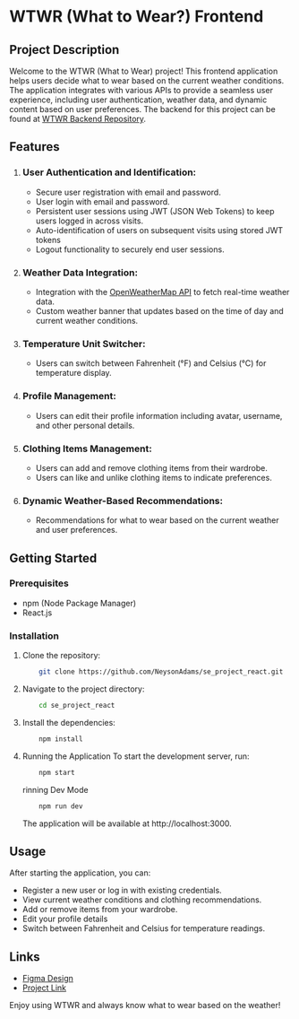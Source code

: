 # WTWR (What to Wear?) Frontend

## Project Description

Welcome to the WTWR (What to Wear) project! This frontend application helps users decide what to wear based on the current weather conditions. The application integrates with various APIs to provide a seamless user experience, including user authentication, weather data, and dynamic content based on user preferences. The backend for this project can be found at [WTWR Backend Repository](https://github.com/NeysonAdams/se_project_express).

## Features
 1. ### User Authentication and Identification:
    - Secure user registration with email and password.
    - User login with email and password.
    - Persistent user sessions using JWT (JSON Web Tokens) to keep users logged in across visits.
    - Auto-identification of users on subsequent visits using stored JWT tokens
    - Logout functionality to securely end user sessions.
 2. ### Weather Data Integration:
    - Integration with the [OpenWeatherMap API](https://openweathermap.org/api) to fetch real-time weather data.
    - Custom weather banner that updates based on the time of day and current weather conditions.
 3. ### Temperature Unit Switcher:
    - Users can switch between Fahrenheit (°F) and Celsius (°C) for temperature display.
 4. ### Profile Management:
    - Users can edit their profile information including avatar, username, and other personal details.
 5. ### Clothing Items Management:
    - Users can add and remove clothing items from their wardrobe.
    - Users can like and unlike clothing items to indicate preferences.
 6. ### Dynamic Weather-Based Recommendations:
    - Recommendations for what to wear based on the current weather and user preferences.


## Getting Started

### Prerequisites
- npm (Node Package Manager)
- React.js 

### Installation
 1. Clone the repository:
    ```bash
        git clone https://github.com/NeysonAdams/se_project_react.git
    ```
 2. Navigate to the project directory:
    ```bash
        cd se_project_react
    ```
 3. Install the dependencies:
    ```bash
        npm install
    ```
 4. Running the Application
    To start the development server, run:
    ```bash
        npm start
    ```
    rinning Dev Mode
    ```bash
        npm run dev
    ```
    The application will be available at http://localhost:3000.


## Usage
After starting the application, you can:
- Register a new user or log in with existing credentials.
- View current weather conditions and clothing recommendations.
- Add or remove items from your wardrobe.
- Edit your profile details
- Switch between Fahrenheit and Celsius for temperature readings.

## Links

- [Figma Design](https://www.figma.com/file/DTojSwldenF9UPKQZd6RRb/Sprint-10%3A-WTWR)
- [Project Link](https://NeysonAdams.github.io/se_project_react)


Enjoy using WTWR and always know what to wear based on the weather!
